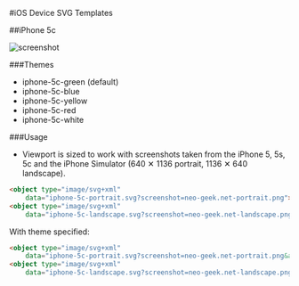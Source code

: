 #iOS Device SVG Templates

##iPhone 5c

![screenshot](http://f.cl.ly/items/3Y3S180Z3k1n270N1W0p/ios-device-svg-templates-screenshot.png)

###Themes

- iphone-5c-green (default)
- iphone-5c-blue
- iphone-5c-yellow
- iphone-5c-red
- iphone-5c-white

###Usage

- Viewport is sized to work with screenshots taken from the iPhone 5, 5s, 5c and the iPhone Simulator (640 ✕ 1136 portrait, 1136 ✕ 640 landscape).

```html
<object type="image/svg+xml"
    data="iphone-5c-portrait.svg?screenshot=neo-geek.net-portrait.png"></object>
<object type="image/svg+xml"
    data="iphone-5c-landscape.svg?screenshot=neo-geek.net-landscape.png"></object>
```

With theme specified:

```html
<object type="image/svg+xml"
    data="iphone-5c-portrait.svg?screenshot=neo-geek.net-portrait.png&amp;theme=iphone-5c-red"></object>
<object type="image/svg+xml"
    data="iphone-5c-landscape.svg?screenshot=neo-geek.net-landscape.png&amp;theme=iphone-5c-red"></object>
```